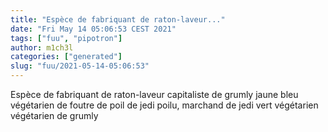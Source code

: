 ```yaml
---
title: "Espèce de fabriquant de raton-laveur..."
date: "Fri May 14 05:06:53 CEST 2021"
tags: ["fuu", "pipotron"]
author: m1ch3l
categories: ["generated"]
slug: "fuu/2021-05-14-05:06:53"
---
```


Espèce de fabriquant de raton-laveur capitaliste de grumly jaune bleu végétarien de foutre de poil de jedi poilu, marchand de jedi vert végétarien végétarien de grumly
